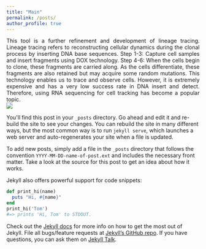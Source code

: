 ```yaml
---
title: "Main"
permalink: /posts/
author_profile: true
---
```


<div style="text-align: justify;">
This tool is a further refinement and development of lineage tracing. Lineage tracing refers to reconstructing cellular dynamics during the clonal process by inserting DNA base sequences. Step 1-3: Capture cell samples and insert fragments using DOX technology. Step 4-6: When the cells begin to clone, these fragments are carried along. As the cells differentiate, these fragments are also retained but may acquire some random mutations. This technology enables us to trace and observe cells. However, it is extremely expensive and has a very low success rate in DNA insert and detect. Therefore, using RNA sequencing for cell tracking has become a popular topic.
</div>



<img src="https://github.com/3f0b9c07-fb12-400e-8c8d-8d0f102c9acb">

You'll find this post in your `_posts` directory. Go ahead and edit it and re-build the site to see your changes. You can rebuild the site in many different ways, but the most common way is to run `jekyll serve`, which launches a web server and auto-regenerates your site when a file is updated.

To add new posts, simply add a file in the `_posts` directory that follows the convention `YYYY-MM-DD-name-of-post.ext` and includes the necessary front matter. Take a look at the source for this post to get an idea about how it works.

Jekyll also offers powerful support for code snippets:

```ruby
def print_hi(name)
  puts "Hi, #{name}"
end
print_hi('Tom')
#=> prints 'Hi, Tom' to STDOUT.
```

Check out the [Jekyll docs][jekyll-docs] for more info on how to get the most out of Jekyll. File all bugs/feature requests at [Jekyll’s GitHub repo][jekyll-gh]. If you have questions, you can ask them on [Jekyll Talk][jekyll-talk].

[jekyll-docs]: https://jekyllrb.com/docs/home
[jekyll-gh]:   https://github.com/jekyll/jekyll
[jekyll-talk]: https://talk.jekyllrb.com/
